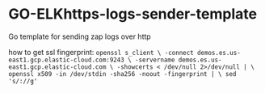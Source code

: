 # GO-ELKhttps-logs-sender-template
 Go template for sending zap logs over http



how to get ssl fingerprint:
`openssl s_client \
-connect demos.es.us-east1.gcp.elastic-cloud.com:9243 \
-servername demos.es.us-east1.gcp.elastic-cloud.com \
-showcerts < /dev/null 2>/dev/null | \
openssl x509 -in /dev/stdin -sha256 -noout -fingerprint | \
sed 's/://g'  `
